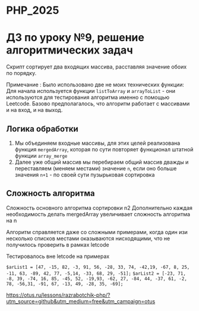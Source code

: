 # PHP_2025

# ДЗ по уроку №9, решение алгоритмических задач

Скрипт сортирует два входящих массива, расставляя значение обоих по порядку.

Примечание : Было использовано две не моих технических функции:
Для начала используется функции `listToArray` и `arrayToList` - они используются для тестирования алгоритма именно с помощью Leetcode. Базово предполагалось, что алгоритм работает с массивами и на вход, и на выход.

## Логика обработки

1) Мы объединяем входные массивы, для этих целей реализована функция `mergedArray`, которая по сути повторяет функционал штатной функции `array_merge`
2) Далее уже общий массив мы перебираем общий массив дважды и переставляем (меняем местами) значение `n`, если оно больше значения `n+1` - по своей сути пузырьковая сортировка

## Сложность алгоритма

Сложность основного алгоритма сортировки n2
Дополнительно каждая необходимость делать mergedArray увеличивает сложность алгоритма на n

Алгоритм справляется даже со сложными примерами, когда один изи несколько списков местами оказываются нисходящими, что не получилось проверить в рамках letcode

Тестировалось вне letcode на примерах

`$arList1 = [47, -15, 82, -3, 91, 56, -28, 33, 74, -42,19, -67, 8, 25, -11, 63, -89, 42, 77, -5,14, -33, 68, 29, -51];`
`$arList2 = [-23, 71, -8, 39, -74, 16, 85, -45, 52, -19,93, -62, 27, -84, 44, -37, 61, -2, 78, -56,31, -91, 67, -13, 49, -28, 35, -69];
`





https://otus.ru/lessons/razrabotchik-php/?utm_source=github&utm_medium=free&utm_campaign=otus
